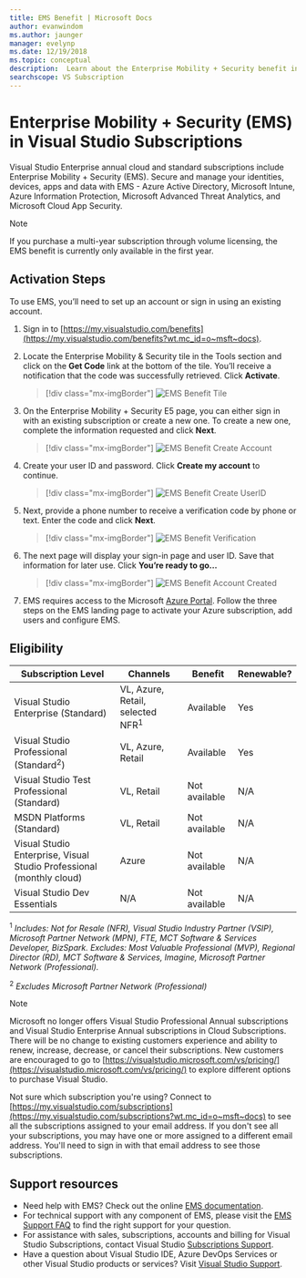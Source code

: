 ```yaml
---
title: EMS Benefit | Microsoft Docs
author: evanwindom
ms.author: jaunger
manager: evelynp
ms.date: 12/19/2018
ms.topic: conceptual
description:  Learn about the Enterprise Mobility + Security benefit included in your Visual Studio subscription.
searchscope: VS Subscription
---
```


# Enterprise Mobility + Security (EMS) in Visual Studio Subscriptions

Visual Studio Enterprise annual cloud and standard subscriptions include Enterprise Mobility + Security (EMS).  Secure and manage your identities, devices, apps and data with EMS - Azure Active Directory, Microsoft Intune, Azure Information Protection, Microsoft Advanced Threat Analytics, and Microsoft Cloud App Security.

> [!NOTE]
> If you purchase a multi-year subscription through volume licensing, the EMS benefit is currently only available in the first year.

## Activation Steps

To use EMS, you’ll need to set up an account or sign in using an existing account.

1. Sign in to [https://my.visualstudio.com/benefits](https://my.visualstudio.com/benefits?wt.mc_id=o~msft~docs).

2. Locate the Enterprise Mobility & Security tile in the Tools section and click on the **Get Code** link at the bottom of the tile.   You’ll receive a notification that the code was successfully retrieved.  Click **Activate**.
   > [!div class="mx-imgBorder"]
   > ![EMS Benefit Tile](_img/vs-ems/vs-ems-tile.png)

3. On the Enterprise Mobility + Security E5 page, you can either sign in with an existing subscription or create a new one.  To create a new one, complete the information requested  and click **Next**.
   > [!div class="mx-imgBorder"]
   > ![EMS Benefit Create Account](_img/vs-ems/vs-ems-create-account-cropped.png)

4. Create your user ID and password.  Click **Create my account** to continue.
   > [!div class="mx-imgBorder"]
   > ![EMS Benefit Create UserID](_img/vs-ems/vs-ems-userID-cropped.png)

5. Next, provide a phone number to receive a verification code by phone or text.  Enter the code and click **Next**.
   > [!div class="mx-imgBorder"]
   > ![EMS Benefit Verification](_img/vs-ems/vs-ems-robot-cropped.png)

6. The next page will display your sign-in page and user ID.  Save that information for later use.  Click **You’re ready to go…**
   > [!div class="mx-imgBorder"]
   > ![EMS Benefit Account Created](_img/vs-ems/vs-ems-save-info-cropped.png)

7. EMS requires access to the Microsoft [Azure Portal](https://azure.microsoft.com).  Follow the three steps on the EMS landing page to activate your Azure subscription, add users and configure EMS.

## Eligibility

| Subscription Level                                                 |     Channels                                            | Benefit                                                          | Renewable?    |
|--------------------------------------------------------------------|---------------------------------------------------------|------------------------------------------------------------------|---------------|
| Visual Studio Enterprise (Standard)   | VL, Azure, Retail,  selected NFR<sup>1</sup> | Available       |  Yes          |
| Visual Studio Professional (Standard<sup>2</sup>) | VL, Azure, Retail                                       | Available                                                            |  Yes          |
| Visual Studio Test Professional (Standard)                         | VL, Retail                                              | Not available                                             |  N/A          |
| MSDN Platforms (Standard)                                          | VL, Retail                                              | Not available                                              |  N/A          |
| Visual Studio Enterprise, Visual Studio Professional (monthly cloud) | Azure | Not available | N/A |
| Visual Studio Dev Essentials | N/A  | Not available |N/A |

<sup>1</sup>  *Includes:  Not for Resale (NFR), Visual Studio Industry Partner (VSIP), Microsoft Partner Network (MPN), FTE, MCT Software & Services Developer, BizSpark.  Excludes: Most Valuable Professional (MVP), Regional Director (RD), MCT Software & Services, Imagine, Microsoft Partner Network (Professional).*

<sup>2</sup> *Excludes Microsoft Partner Network (Professional)*

> [!NOTE]
> Microsoft no longer offers Visual Studio Professional Annual subscriptions and Visual Studio Enterprise Annual subscriptions in Cloud Subscriptions. There will be no change to existing customers experience and ability to renew, increase, decrease, or cancel their subscriptions. New customers are encouraged to go to [https://visualstudio.microsoft.com/vs/pricing/](https://visualstudio.microsoft.com/vs/pricing/) to explore different options to purchase Visual Studio.

Not sure which subscription you're using?  Connect to [https://my.visualstudio.com/subscriptions](https://my.visualstudio.com/subscriptions?wt.mc_id=o~msft~docs) to see all the subscriptions assigned to your email address. If you don't see all your subscriptions, you may have one or more assigned to a different email address.  You'll need to sign in with that email address to see those subscriptions.

## Support resources
-  Need help with EMS?  Check out the online [EMS documentation](/enterprise-mobility-security/).
-  For technical support with any component of EMS, please visit the [EMS Support FAQ](https://docs.microsoft.com/enterprise-mobility-security/solutions/ems-support-faq) to find the right support for your question.
-  For assistance with sales, subscriptions, accounts and billing for Visual Studio Subscriptions, contact Visual Studio [Subscriptions Support](https://visualstudio.microsoft.com/subscriptions/support/).
-  Have a question about Visual Studio IDE, Azure DevOps Services or other Visual Studio products or services?  Visit [Visual Studio Support](https://visualstudio.microsoft.com/support/).